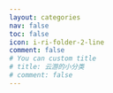```yaml
---
layout: categories
nav: false
toc: false
icon: i-ri-folder-2-line
comment: false
# You can custom title
# title: 云游的小分类
# comment: false
---
```


